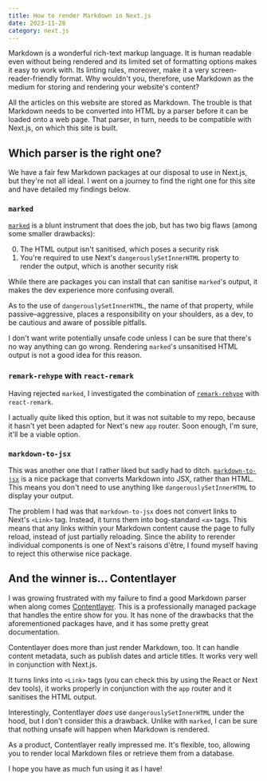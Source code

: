 ```yaml
---
title: How to render Markdown in Next.js
date: 2023-11-28
category: next.js
---
```


Markdown is a wonderful rich-text markup language. It is human readable even without being rendered and its limited set of formatting options makes it easy to work with. Its linting rules, moreover, make it a very screen-reader-friendly format. Why wouldn't you, therefore, use Markdown as the medium for storing and rendering your website's content?

All the articles on this website are stored as Markdown. The trouble is that Markdown needs to be converted into HTML by a parser before it can be loaded onto a web page. That parser, in turn, needs to be compatible with Next.js, on which this site is built.

## Which parser is the right one?

We have a fair few Markdown packages at our disposal to use in Next.js, but they're not all ideal. I went on a journey to find the right one for this site and have detailed my findings below.

### `marked`

[`marked`](https://github.com/markedjs/marked) is a blunt instrument that does the job, but has two big flaws (among some smaller drawbacks):

0. The HTML output isn't sanitised, which poses a security risk
1. You're required to use Next's `dangerouslySetInnerHTML` property to render the output, which is another security risk

While there are packages you can install that can sanitise `marked`'s output, it makes the dev experience more confusing overall.

As to the use of `dangerouslySetInnerHTML`, the name of that property, while passive&ndash;aggressive, places a responsibility on your shoulders, as a dev, to be cautious and aware of possible pitfalls.

I don't want write potentially unsafe code unless I can be sure that there's no way anything can go wrong. Rendering `marked`'s unsanitised HTML output is not a good idea for this reason.

### `remark-rehype` with `react-remark`

Having rejected `marked`, I investigated the combination of [`remark-rehype`](https://github.com/remarkjs/remark-rehype) with `react-remark`.

I actually quite liked this option, but it was not suitable to my repo, because it hasn't yet been adapted for Next's new `app` router. Soon enough, I'm sure, it'll be a viable option.

### `markdown-to-jsx`

This was another one that I rather liked but sadly had to ditch. [`markdown-to-jsx`](https://www.npmjs.com/package/markdown-to-jsx) is a nice package that converts Markdown into JSX, rather than HTML. This means you don't need to use anything like `dangerouslySetInnerHTML` to display your output.

The problem I had was that `markdown-to-jsx` does not convert links to Next's `<Link>` tag. Instead, it turns them into bog-standard `<a>` tags. This means that any links within your Markdown content cause the page to fully reload, instead of just partially reloading. Since the ability to rerender individual components is one of Next's raisons d'&ecirc;tre, I found myself having to reject this otherwise nice package.

## And the winner is... Contentlayer

I was growing frustrated with my failure to find a good Markdown parser when along comes [Contentlayer](https://contentlayer.dev/). This is a professionally managed package that handles the entire show for you. It has none of the drawbacks that the aforementioned packages have, and it has some pretty great documentation.

Contentlayer does more than just render Markdown, too. It can handle content metadata, such as publish dates and article titles. It works very well in conjunction with Next.js.

It turns links into `<Link>` tags (you can check this by using the React or Next dev tools), it works properly in conjunction with the `app` router and it sanitises the HTML output.

Interestingly, Contentlayer _does_ use `dangerouslySetInnerHTML` under the hood, but I don't consider this a drawback. Unlike with `marked`, I can be sure that nothing unsafe will happen when Markdown is rendered.

As a product, Contentlayer really impressed me. It's flexible, too, allowing you to render local Markdown files or retrieve them from a database.

I hope you have as much fun using it as I have!
